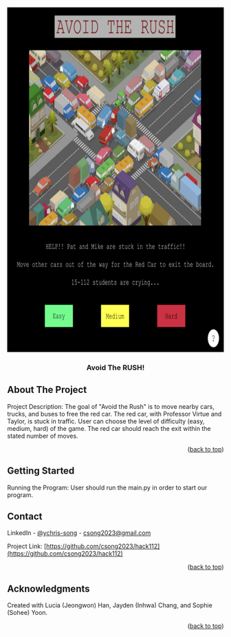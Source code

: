 <!-- Improved compatibility of back to top link: See: https://github.com/othneildrew/Best-README-Template/pull/73 -->
<a name="readme-top"></a>
<!--
*** Thanks for checking out the Best-README-Template. If you have a suggestion
*** that would make this better, please fork the repo and create a pull request
*** or simply open an issue with the tag "enhancement".
*** Don't forget to give the project a star!
*** Thanks again! Now go create something AMAZING! :D
-->



<!-- PROJECT SHIELDS -->
<!--
*** I'm using markdown "reference style" links for readability.
*** Reference links are enclosed in brackets [ ] instead of parentheses ( ).
*** See the bottom of this document for the declaration of the reference variables
*** for contributors-url, forks-url, etc. This is an optional, concise syntax you may use.
*** https://www.markdownguide.org/basic-syntax/#reference-style-links
-->

<!-- PROJECT LOGO -->
<br />
<div align="center">
  <a href="https://docs.google.com/presentation/d/18tj-degyDAsGrBU2I1TEENEnfXzQvAz-ATHaIExopl8/edit?usp=sharing">
    <img src="images/logo.png" alt="Logo" width="800" height="800">
  </a>

  <h3 align="center">Avoid The RUSH!</h3>


</div>



<!-- ABOUT THE PROJECT -->
## About The Project

Project Description: 
The goal of "Avoid the Rush" is to move nearby cars, trucks, and buses to free the red car. 
The red car, with Professor Virtue and Taylor, is stuck in traffic.
User can choose the level of difficulty (easy, medium, hard) of the game. 
The red car should reach the exit within the stated number of moves. 

<p align="right">(<a href="#readme-top">back to top</a>)</p>


<!-- GETTING STARTED -->
## Getting Started

Running the Program:
User should run the main.py in order to start our program. 

<!-- CONTACT -->
## Contact

LinkedIn - [@ychris-song](https://www.linkedin.com/in/ychris-song/) - csong2023@gmail.com

Project Link: [https://github.com/csong2023/hack112](https://github.com/csong2023/hack112)

<p align="right">(<a href="#readme-top">back to top</a>)</p>

<!-- ACKNOWLEDGMENTS -->
## Acknowledgments

Created with Lucia (Jeongwon) Han, Jayden (Inhwa) Chang, and Sophie (Sohee) Yoon.

<p align="right">(<a href="#readme-top">back to top</a>)</p>

